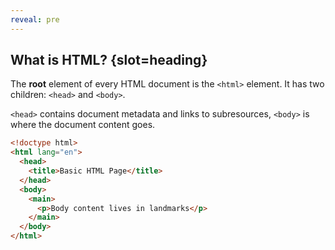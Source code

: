 ```yaml
---
reveal: pre
---
```

## What is HTML? {slot=heading}

The **root** element of every HTML document is the `<html>` element. It has two 
children: `<head>` and `<body>`.

`<head>` contains document metadata and links to subresources, `<body>` is where 
the document content goes.

```html
<!doctype html>
<html lang="en">
  <head>
    <title>Basic HTML Page</title>
  </head>
  <body>
    <main>
      <p>Body content lives in landmarks</p>
    </main>
  </body>
</html>
```

